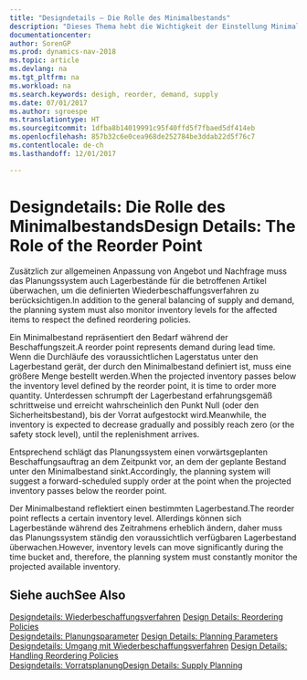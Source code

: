 ```yaml
---
title: "Designdetails – Die Rolle des Minimalbestands"
description: "Dieses Thema hebt die Wichtigkeit der Einstellung Minimalbed hervor, damit Sie wissen, wann Sie den Bestand erneuern müssen."
documentationcenter: 
author: SorenGP
ms.prod: dynamics-nav-2018
ms.topic: article
ms.devlang: na
ms.tgt_pltfrm: na
ms.workload: na
ms.search.keywords: desigh, reorder, demand, supply
ms.date: 07/01/2017
ms.author: sgroespe
ms.translationtype: HT
ms.sourcegitcommit: 1dfba8b14019991c95f40ffd5f7fbaed5df414eb
ms.openlocfilehash: 857b32c6e0cea968de252784be3ddab22d5f76c7
ms.contentlocale: de-ch
ms.lasthandoff: 12/01/2017

---
```

# <a name="design-details-the-role-of-the-reorder-point"></a><span data-ttu-id="026b0-103">Designdetails: Die Rolle des Minimalbestands</span><span class="sxs-lookup"><span data-stu-id="026b0-103">Design Details: The Role of the Reorder Point</span></span>
<span data-ttu-id="026b0-104">Zusätzlich zur allgemeinen Anpassung von Angebot und Nachfrage muss das Planungssystem auch Lagerbestände für die betroffenen Artikel überwachen, um die definierten Wiederbeschaffungsverfahren zu berücksichtigen.</span><span class="sxs-lookup"><span data-stu-id="026b0-104">In addition to the general balancing of supply and demand, the planning system must also monitor inventory levels for the affected items to respect the defined reordering policies.</span></span>  
  
<span data-ttu-id="026b0-105">Ein Minimalbestand repräsentiert den Bedarf während der Beschaffungszeit.</span><span class="sxs-lookup"><span data-stu-id="026b0-105">A reorder point represents demand during lead time.</span></span> <span data-ttu-id="026b0-106">Wenn die Durchläufe des voraussichtlichen Lagerstatus unter den Lagerbestand gerät, der durch den Minimalbestand definiert ist, muss eine größere Menge bestellt werden.</span><span class="sxs-lookup"><span data-stu-id="026b0-106">When the projected inventory passes below the inventory level defined by the reorder point, it is time to order more quantity.</span></span> <span data-ttu-id="026b0-107">Unterdessen schrumpft der Lagerbestand erfahrungsgemäß schrittweise und erreicht wahrscheinlich den Punkt Null (oder den Sicherheitsbestand), bis der Vorrat aufgestockt wird.</span><span class="sxs-lookup"><span data-stu-id="026b0-107">Meanwhile, the inventory is expected to decrease gradually and possibly reach zero (or the safety stock level), until the replenishment arrives.</span></span>  
  
<span data-ttu-id="026b0-108">Entsprechend schlägt das Planungssystem einen vorwärtsgeplanten Beschaffungsauftrag an dem Zeitpunkt vor, an dem der geplante Bestand unter den Minimalbestand sinkt.</span><span class="sxs-lookup"><span data-stu-id="026b0-108">Accordingly, the planning system will suggest a forward-scheduled supply order at the point when the projected inventory passes below the reorder point.</span></span>  
  
<span data-ttu-id="026b0-109">Der Minimalbestand reflektiert einen bestimmten Lagerbestand.</span><span class="sxs-lookup"><span data-stu-id="026b0-109">The reorder point reflects a certain inventory level.</span></span> <span data-ttu-id="026b0-110">Allerdings können sich Lagerbestände während des Zeitrahmens erheblich ändern, daher muss das Planungssystem ständig den voraussichtlich verfügbaren Lagerbestand überwachen.</span><span class="sxs-lookup"><span data-stu-id="026b0-110">However, inventory levels can move significantly during the time bucket and, therefore, the planning system must constantly monitor the projected available inventory.</span></span>  
  
## <a name="see-also"></a><span data-ttu-id="026b0-111">Siehe auch</span><span class="sxs-lookup"><span data-stu-id="026b0-111">See Also</span></span>  
<span data-ttu-id="026b0-112">[Designdetails: Wiederbeschaffungsverfahren](design-details-reordering-policies.md) </span><span class="sxs-lookup"><span data-stu-id="026b0-112">[Design Details: Reordering Policies](design-details-reordering-policies.md) </span></span>  
<span data-ttu-id="026b0-113">[Designdetails: Planungsparameter](design-details-planning-parameters.md) </span><span class="sxs-lookup"><span data-stu-id="026b0-113">[Design Details: Planning Parameters](design-details-planning-parameters.md) </span></span>  
<span data-ttu-id="026b0-114">[Designdetails: Umgang mit Wiederbeschaffungsverfahren](design-details-handling-reordering-policies.md) </span><span class="sxs-lookup"><span data-stu-id="026b0-114">[Design Details: Handling Reordering Policies](design-details-handling-reordering-policies.md) </span></span>  
[<span data-ttu-id="026b0-115">Designdetails: Vorratsplanung</span><span class="sxs-lookup"><span data-stu-id="026b0-115">Design Details: Supply Planning</span></span>](design-details-supply-planning.md)
